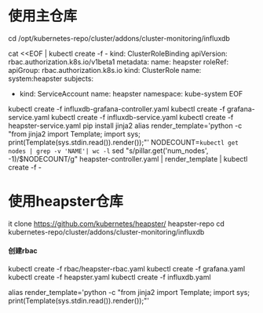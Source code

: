
# 使用主仓库
cd /opt/kubernetes-repo/cluster/addons/cluster-monitoring/influxdb

cat <<EOF | kubectl create -f -
kind: ClusterRoleBinding
apiVersion: rbac.authorization.k8s.io/v1beta1
metadata:
  name: heapster
roleRef:
  apiGroup: rbac.authorization.k8s.io
  kind: ClusterRole
  name: system:heapster
subjects:
- kind: ServiceAccount
  name: heapster
  namespace: kube-system
EOF

kubectl create -f influxdb-grafana-controller.yaml
kubectl create -f grafana-service.yaml
kubectl create -f influxdb-service.yaml
kubectl create -f heapster-service.yaml
pip install jinja2
alias render_template='python -c "from jinja2 import Template; import sys; print(Template(sys.stdin.read()).render());"'
NODECOUNT=`kubectl get nodes | grep -v 'NAME'| wc -l`
sed "s/pillar.get('num_nodes', -1)/$NODECOUNT/g" heapster-controller.yaml | render_template | kubectl create -f -







# 使用heapster仓库

it clone https://github.com/kubernetes/heapster/ heapster-repo
cd kubernetes-repo/cluster/addons/cluster-monitoring/influxdb

####  创建rbac

 kubectl create -f rbac/heapster-rbac.yaml
 kubectl create -f grafana.yaml
 kubectl create -f heapster.yaml
 kubectl create -f influxdb.yaml
 
 
alias render_template='python -c "from jinja2 import Template; import sys; print(Template(sys.stdin.read()).render());"'

